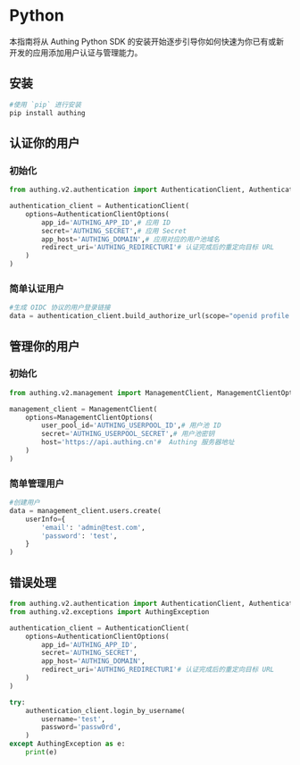 # Python

本指南将从 Authing Python SDK 的安装开始逐步引导你如何快速为你已有或新开发的应用添加用户认证与管理能力。

<AppDetailSiderBar />

## 安装


```bash
#使用 `pip` 进行安装
pip install authing
```

## 认证你的用户

### 初始化

```python
from authing.v2.authentication import AuthenticationClient, AuthenticationClientOptions

authentication_client = AuthenticationClient(
    options=AuthenticationClientOptions(
        app_id='AUTHING_APP_ID',# 应用 ID
        secret='AUTHING_SECRET',# 应用 Secret
        app_host='AUTHING_DOMAIN',# 应用对应的用户池域名
        redirect_uri='AUTHING_REDIRECTURI'# 认证完成后的重定向目标 URL
    )
)
```

### 简单认证用户

```python
#生成 OIDC 协议的用户登录链接
data = authentication_client.build_authorize_url(scope="openid profile offline_access")
```

## 管理你的用户

### 初始化

```python
from authing.v2.management import ManagementClient, ManagementClientOptions

management_client = ManagementClient(
    options=ManagementClientOptions(
        user_pool_id='AUTHING_USERPOOL_ID',# 用户池 ID
        secret='AUTHING_USERPOOL_SECRET',# 用户池密钥
        host='https://api.authing.cn'#  Authing 服务器地址
    )
)
```

### 简单管理用户


```python
#创建用户
data = management_client.users.create(
    userInfo={
        'email': 'admin@test.com',
        'password': 'test',
    }
)
```

## 错误处理


```python
from authing.v2.authentication import AuthenticationClient, AuthenticationClientOptions
from authing.v2.exceptions import AuthingException

authentication_client = AuthenticationClient(
    options=AuthenticationClientOptions(
        app_id='AUTHING_APP_ID',
        secret='AUTHING_SECRET',
        app_host='AUTHING_DOMAIN',
        redirect_uri='AUTHING_REDIRECTURI'# 认证完成后的重定向目标 URL
    )
)

try:
    authentication_client.login_by_username(
        username='test',
        password='passw0rd',
    )
except AuthingException as e:
    print(e)
```
